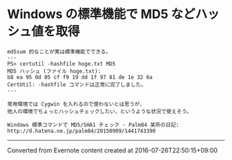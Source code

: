 # Windows の標準機能で MD5 などハッシュ値を取得
```
md5sum 的なことが実は標準機能でできる。
---
PS> certutil -hashfile hoge.txt MD5
MD5 ハッシュ (ファイル hoge.txt):
b8 ea 95 0d 05 cf f9 19 dd 1f 97 81 de 1e 32 6a
CertUtil: -hashfile コマンドは正常に完了しました。
---

常用環境では Cygwin を入れるので使わないとは思うが、
他人の環境でちょっとハッシュチェックしたい、というような状況で使えそう。

Windows 標準コマンドで MD5/SHA1 チェック - Palm84 某所の日記:
http://d.hatena.ne.jp/palm84/20150909/1441743390
```

------------------------------------------------------------------------

Converted from Evernote content created at 2016-07-26T22:50:15+09:00